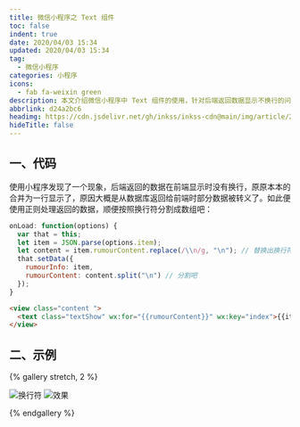 ```yaml
---
title: 微信小程序之 Text 组件
toc: false
indent: true
date: 2020/04/03 15:34
updated: 2020/04/03 15:34
tag:
  - 微信小程序
categories: 小程序
icons:
  - fab fa-weixin green
description: 本文介绍微信小程序中 Text 组件的使用，针对后端返回数据显示不换行的问题，通过正则处理替换换行符并分割为数组，附相关代码示例与效果展示。
abbrlink: d24a2bc6
headimg: https://cdn.jsdelivr.net/gh/inkss/inkss-cdn@main/img/article/20-04@微信小程序之Text组件/Hexo博客封面.png
hideTitle: false
---
```


## 一、代码

使用小程序发现了一个现象，后端返回的数据在前端显示时没有换行，原原本本的合并为一行显示了，原因大概是从数据库返回给前端时部分数据被转义了。如此便使用正则处理返回的数据，顺便按照换行符分割成数组吧：

```js
onLoad: function(options) {
  var that = this;
  let item = JSON.parse(options.item);
  let content = item.rumourContent.replace(/\\n/g, "\n"); // 替换出换行符
  that.setData({
    rumourInfo: item,
    rumourContent: content.split("\n") // 分割吧
  });
}
```

```html
<view class="content ">
  <text class="textShow" wx:for="{{rumourContent}}" wx:key="index">{{item}}</text>
</view>
```

## 二、示例

{% gallery stretch, 2 %}

![换行符](https://cdn.jsdelivr.net/gh/inkss/inkss-cdn@main/img/article/20-04@微信小程序之Text组件/image-20200403153035661.png)
![效果](https://cdn.jsdelivr.net/gh/inkss/inkss-cdn@main/img/article/20-04@微信小程序之Text组件/image-20200403152910344.png)

{% endgallery %}
